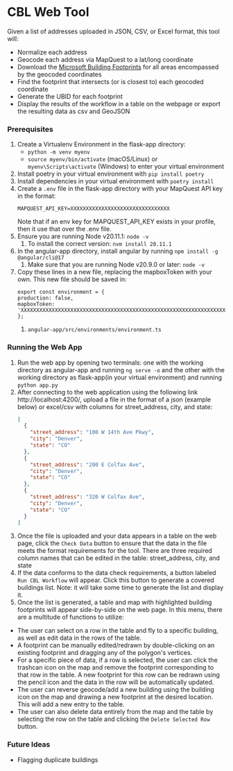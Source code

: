 # CBL Web Tool

Given a list of addresses uploaded in JSON, CSV, or Excel format, this tool will:

- Normalize each address
- Geocode each address via MapQuest to a lat/long coordinate
- Download the [Microsoft Building Footprints](https://github.com/microsoft/GlobalMLBuildingFootprints/) for all areas encompassed by the geocoded coordinates
- Find the footprint that intersects (or is closest to) each geocoded coordinate
- Generate the UBID for each footprint
- Display the results of the workflow in a table on the webpage or export the resulting data as csv and GeoJSON

### Prerequisites

1. Create a Virtualenv Environment in the flask-app directory:
    - `python -m venv myenv`
    - `source myenv/bin/activate` (macOS/Linux) or `myenv\Scripts\activate` (Windows) to enter your virtual environment
2. Install poetry in your virtual environment with `pip install poetry`
3. Install dependencies in your virtual environment with `poetry install`
4. Create a `.env` file in the flask-app directory with your MapQuest API key in the format:
    ```dotenv
    MAPQUEST_API_KEY=XXXXXXXXXXXXXXXXXXXXXXXXXXXXXXXX
    ```
   Note that if an env key for MAPQUEST_API_KEY exists in your profile, then it use that over the .env file.
4. Ensure you are running Node v20.11.1: `node -v`
	1. To install the correct version: `nvm install 20.11.1`
5. In the angular-app directory, install angular by running `npm install -g @angular/cli@17`
	1. Make sure that you are running Node v20.9.0 or later: `node -v`
6. Copy these lines in a new file, replacing the mapboxToken with your own. This new file should be saved in:
    ```
    export const environment = {
    production: false,
    mapboxToken: 'XXXXXXXXXXXXXXXXXXXXXXXXXXXXXXXXXXXXXXXXXXXXXXXXXXXXXXXXXXXXXXXXXXXXXXXXXXXXXXXXXXXXXXXXXXXXX'
   };
    ```
	1. `angular-app/src/environments/environment.ts`

### Running the Web App

1. Run the web app by opening two terminals: one with the working directory as angular-app and running `ng serve -o` and the other with the working directory as flask-app(in your virtual environment) and running `python app.py`
2. After connecting to the web application using the following link http://localhost:4200/, upload a file in the format of a json (example below) or excel/csv with columns for street_address, city, and state:
    ```json
    [
      {
        "street_address": "100 W 14th Ave Pkwy",
        "city": "Denver",
        "state": "CO"
      },
      {
        "street_address": "200 E Colfax Ave",
        "city": "Denver",
        "state": "CO"
      },
      {
        "street_address": "320 W Colfax Ave",
        "city": "Denver",
        "state": "CO"
      }
    ]
    ```
3. Once the file is uploaded and your data appears in a table on the web page, click the `Check Data` button to ensure that the data in the file meets the format requirements for the tool.
   There are three required column names that can be edited in the table: street_address, city, and state
4. If the data conforms to the data check requirements, a button labeled `Run CBL Workflow` will appear. Click this button to generate a covered buildings list. Note: it will take some time to generate the list and display it.
5. Once the list is generated, a table and map with highlighted building footprints will appear side-by-side on the web page. In this menu, there are a multitude of functions to utilize:

- The user can select on a row in the table and fly to a specific building, as well as edit data in the rows of the table.
- A footprint can be manually edited/redrawn by double-clicking on an existing footprint and dragging any of the polygon's vertices.
- For a specific piece of data, if a row is selected, the user can click the trashcan icon on the map and remove the footprint corresponding to that row in the table. A new footprint for this row can be redrawn using the pencil icon and the data in the row will be automatically updated.
- The user can reverse geocode/add a new building using the building icon on the map and drawing a new footprint at the desired location. This will add a new entry to the table.
- The user can also delete data entirely from the map and the table by selecting the row on the table and clicking the `Delete Selected Row` button.

### Future Ideas

- Flagging duplicate buildings
